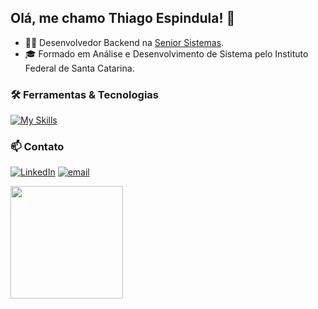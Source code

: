 ## Olá, me chamo Thiago Espindula! 👋

- 👨‍💻 Desenvolvedor Backend na [Senior Sistemas](https://www.senior.com.br/).
- 🎓 Formado em Análise e Desenvolvimento de Sistema pelo Instituto Federal de Santa Catarina.
  
### 🛠️ Ferramentas & Tecnologias

[![My Skills](https://skillicons.dev/icons?i=java,spring,postgresql,docker,rabbitmq,git)](https://skillicons.dev)

### 📫 Contato
[![LinkedIn](https://img.shields.io/badge/LinkedIn-%230077B5.svg?logo=linkedin&logoColor=white)](https://www.linkedin.com/in/thiago-espindula/) [![email](https://img.shields.io/badge/Email-D14836?logo=gmail&logoColor=white)](mailto:thiagoespindula00@gmail.com) 

<img height="180em" src="https://github-readme-stats.vercel.app/api/top-langs/?username=thiagoespindula00&layout=compact&langs_count=6&theme=dracula"/>
